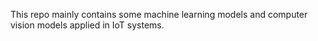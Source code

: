 This repo mainly contains some machine learning models and computer vision models applied in IoT systems.
